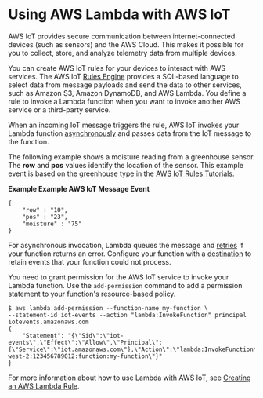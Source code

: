 # Using AWS Lambda with AWS IoT<a name="services-iot"></a>

AWS IoT provides secure communication between internet\-connected devices \(such as sensors\) and the AWS Cloud\. This makes it possible for you to collect, store, and analyze telemetry data from multiple devices\.

You can create AWS IoT rules for your devices to interact with AWS services\. The AWS IoT [Rules Engine](https://docs.aws.amazon.com/iot/latest/developerguide/iot-rules.html) provides a SQL\-based language to select data from message payloads and send the data to other services, such as Amazon S3, Amazon DynamoDB, and AWS Lambda\. You define a rule to invoke a Lambda function when you want to invoke another AWS service or a third\-party service\. 

When an incoming IoT message triggers the rule, AWS IoT invokes your Lambda function [asynchronously](invocation-async.md) and passes data from the IoT message to the function\. 

The following example shows a moisture reading from a greenhouse sensor\. The **row** and **pos** values identify the location of the sensor\. This example event is based on the greenhouse type in the [AWS IoT Rules Tutorials](https://docs.aws.amazon.com/iot/latest/developerguide/iot-rules-tutorial.html)\. 

**Example Example AWS IoT Message Event**  

```
{
    "row" : "10",
    "pos" : "23",
    "moisture" : "75"
}
```

For asynchronous invocation, Lambda queues the message and [retries](invocation-retries.md) if your function returns an error\. Configure your function with a [destination](invocation-async.md#invocation-async-destinations) to retain events that your function could not process\.

You need to grant permission for the AWS IoT service to invoke your Lambda function\. Use the `add-permission` command to add a permission statement to your function's resource\-based policy\.

```
$ aws lambda add-permission --function-name my-function \
--statement-id iot-events --action "lambda:InvokeFunction" principal iotevents.amazonaws.com
{
    "Statement": "{\"Sid\":\"iot-events\",\"Effect\":\"Allow\",\"Principal\":{\"Service\":\"iot.amazonaws.com\"},\"Action\":\"lambda:InvokeFunction\",\"Resource\":\"arn:aws:lambda:us-west-2:123456789012:function:my-function\"}"
}
```

For more information about how to use Lambda with AWS IoT, see [Creating an AWS Lambda Rule](https://docs.aws.amazon.com/iot/latest/developerguide/iot-lambda-rule.html)\. 